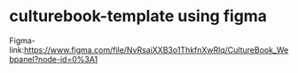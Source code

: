 # culturebook-template using figma
Figma-link:https://www.figma.com/file/NvRsaiXXB3o1ThkfnXwRlq/CultureBook_Webpanel?node-id=0%3A1
